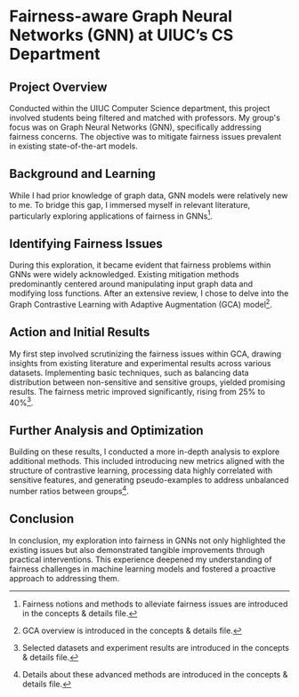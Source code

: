 # Fairness-aware Graph Neural Networks (GNN) at UIUC’s CS Department
## Project Overview
Conducted within the UIUC Computer Science department, this project involved students being filtered and matched with professors. My group's focus was on Graph Neural Networks (GNN), specifically addressing fairness concerns. The objective was to mitigate fairness issues prevalent in existing state-of-the-art models.
## Background and Learning
While I had prior knowledge of graph data, GNN models were relatively new to me. To bridge this gap, I immersed myself in relevant literature, particularly exploring applications of fairness in GNNs[^1].
## Identifying Fairness Issues
During this exploration, it became evident that fairness problems within GNNs were widely acknowledged. Existing mitigation methods predominantly centered around manipulating input graph data and modifying loss functions. After an extensive review, I chose to delve into the Graph Contrastive Learning with Adaptive Augmentation (GCA) model[^2]. 
## Action and Initial Results
My first step involved scrutinizing the fairness issues within GCA, drawing insights from existing literature and experimental results across various datasets. Implementing basic techniques, such as balancing data distribution between non-sensitive and sensitive groups, yielded promising results. The fairness metric improved significantly, rising from 25% to 40%[^3].
## Further Analysis and Optimization
Building on these results, I conducted a more in-depth analysis to explore additional methods. This included introducing new metrics aligned with the structure of contrastive learning, processing data highly correlated with sensitive features, and generating pseudo-examples to address unbalanced number ratios between groups[^4].
## Conclusion
In conclusion, my exploration into fairness in GNNs not only highlighted the existing issues but also demonstrated tangible improvements through practical interventions. This experience deepened my understanding of fairness challenges in machine learning models and fostered a proactive approach to addressing them.

[^1]:Fairness notions and methods to alleviate fairness issues are introduced in the concepts & details file.
[^2]:GCA overview is introduced in the concepts & details file.
[^3]:Selected datasets and experiment results are introduced in the concepts & details file.
[^4]:Details about these advanced methods are introduced in the concepts & details file.
